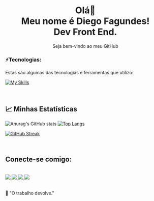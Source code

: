 <h1 align='center'>
  Olá👋
  <br>
  Meu nome é Diego Fagundes!
  <br>
  Dev Front End.
</h1>
<p align='center'>
  Seja bem-vindo ao meu GitHub
</p>

### ⚡Tecnologias:

Estas são algumas das tecnologias e ferramentas que utilizo:

[![My Skills](https://skillicons.dev/icons?i=html,css,js,bootstrap,react,styledcomponents,nodejs,express,vite,vscode,git,figma,vercel,yarn)](https://skillicons.dev)

<br>

<h2>
  📈 Minhas Estatísticas
</h2>

![Anurag's GitHub stats](https://github-readme-stats.vercel.app/api?username=DiegoSilva1919&show_icons=true&theme=transparent) [![Top Langs](https://github-readme-stats.vercel.app/api/top-langs/?username=DiegoSilva1919&layout=donut&theme=dark)](https://github.com/DiegoSilva1919/github-readme-stats) 

[![GitHub Streak](https://streak-stats.demolab.com/?user=DiegoSilva1919&theme=dark)](https://git.io/streak-stats) 
  
<br>

<h2>Conecte-se comigo:</h2>

<div style="display: inline_block">
  <br>
  <a href="https://www.linkedin.com/in/diego-fagundes-da-silva-694ab71b3/" target="_blank" rel="nofollow">
    <img src="https://img.shields.io/badge/LinkedIn-0077B5?style=for-the-badge&logo=linkedin&logoColor=white" target="_blank">
  </a>
    <a href="https://wa.me/qr/EBYVIZJRG3FPF1" target='_blank' rel="nofollow">
    <img src='https://img.shields.io/badge/WhatsApp-25D366?style=for-the-badge&logo=whatsapp&logoColor=white'>
  </a>
  <a href='mailto:fagundesdiego2015bolcombr@gmail.com' target='_blank' rel="nofollow">
    <img src='https://img.shields.io/badge/Gmail-D14836?style=for-the-badge&logo=gmail&logoColor=white'>
  </a>
  <a href="https://portifolio-diegofagundes.vercel.app/" rel="nofollow">
  <img src="https://camo.githubusercontent.com/704b13a2bdedafaf85238e99b1c8459aa96f715f3f737031b82f12eb6620381e/68747470733a2f2f696d672e736869656c64732e696f2f62616467652f2d506f7274662543332542336c696f2d62726f776e3f7374796c653d666f722d7468652d6261646765266c6f676f3d74727565" data-canonical-src="https://img.shields.io/badge/-Portf%C3%B3lio-brown?style=for-the-badge&amp;logo=true" style="max-width: 100%;">
  </a>
</div>
    
<br>

🧠 "O trabalho devolve."

